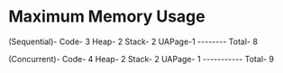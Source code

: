 # Maximum Memory Usage
(Sequential)-   Code-  3
                Heap-  2
                Stack- 2
                UAPage-1
                --------
                Total- 8

(Concurrent)- Code-    4
              Heap-    2
              Stack-   2
              UAPage-  1
              -----------
              Total-   9

             